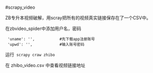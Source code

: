 #scrapy_video

ZB专升本视频破解，用scray把所有的视频真实链接保存在了一个CSV中。

在zbvideo_spider中添加用户名，密码

     'uname': '', 			#先下载app注册账号
     'upwd': '',			#输入账号密码
    
运行` scrapy craw zhibo`

在 zhibo_video.csv 中查看视频链接地址